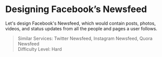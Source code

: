 # Designing Facebook’s Newsfeed
Let's design Facebook's Newsfeed, which would contain posts, photos, videos, and status updates from all the people and pages a user follows.

> Similar Services: Twitter Newsfeed, Instagram Newsfeed, Quora Newsfeed <br>
> Difficulty Level: Hard <br>
